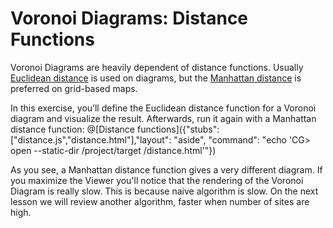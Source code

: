 # Voronoi Diagrams: Distance Functions

Voronoi Diagrams are heavily dependent of distance functions. Usually [Euclidean distance](https://en.wikipedia.org/wiki/Euclidean_distance) is used on diagrams, but the [Manhattan distance](https://en.wikipedia.org/wiki/Manhattan_distance) is preferred on grid-based maps.

In this exercise, you’ll define the Euclidean distance function for a Voronoi diagram and visualize the result. Afterwards, run it again with a Manhattan distance function:
@[Distance functions]({"stubs": ["distance.js","distance.html"],"layout": "aside", "command": "echo 'CG> open --static-dir /project/target /distance.html'"})

As you see, a Manhattan distance function gives a very different diagram.
If you maximize the Viewer you'll notice that the rendering of the Voronoi Diagram is really slow. This is because naive algorithm is slow. On the next lesson we will review another algorithm, faster when number of sites are high.
